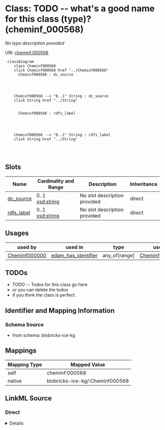 

# Class: TODO -- what's a good name for this class (type)? (cheminf_000568)


_No type description provided_





URI: [cheminf:000568](http://purl.obolibrary.org/obo/CHEMINF_000568)






```mermaid
 classDiagram
    class Cheminf000568
    click Cheminf000568 href "../Cheminf000568"
      Cheminf000568 : dc_source
        
          
    
    
    Cheminf000568 --> "0..1" String : dc_source
    click String href "../String"

        
      Cheminf000568 : rdfs_label
        
          
    
    
    Cheminf000568 --> "0..1" String : rdfs_label
    click String href "../String"

        
      
```




<!-- no inheritance hierarchy -->


## Slots

| Name | Cardinality and Range | Description | Inheritance |
| ---  | --- | --- | --- |
| [dc_source](../slots/dc_source.md) | 0..1 <br/> [xsd:string](xsd:string) | No slot description provided | direct |
| [rdfs_label](../slots/rdfs_label.md) | 0..1 <br/> [xsd:string](xsd:string) | No slot description provided | direct |





## Usages

| used by | used in | type | used |
| ---  | --- | --- | --- |
| [Cheminf000000](../classes/Cheminf000000.md) | [edam_has_identifier](../slots/edam_has_identifier.md) | any_of[range] | [Cheminf000568](../classes/Cheminf000568.md) |






## TODOs

* TODO -- Todos for this class go here
* or you can delete the todos
* if you think the class is perfect.

## Identifier and Mapping Information







### Schema Source


* from schema: biobricks-ice-kg




## Mappings

| Mapping Type | Mapped Value |
| ---  | ---  |
| self | cheminf:000568 |
| native | biobricks-ice-kg/:Cheminf000568 |







## LinkML Source

<!-- TODO: investigate https://stackoverflow.com/questions/37606292/how-to-create-tabbed-code-blocks-in-mkdocs-or-sphinx -->

### Direct

<details>
```yaml
name: cheminf_000568
description: No type description provided
title: TODO -- what's a good name for this class (type)?
todos:
- TODO -- Todos for this class go here
- or you can delete the todos
- if you think the class is perfect.
notes:
- Class with 538131 occurences.
from_schema: biobricks-ice-kg
rank: 1000
slots:
- dc_source
- rdfs_label
class_uri: cheminf:000568

```
</details>

### Induced

<details>
```yaml
name: cheminf_000568
description: No type description provided
title: TODO -- what's a good name for this class (type)?
todos:
- TODO -- Todos for this class go here
- or you can delete the todos
- if you think the class is perfect.
notes:
- Class with 538131 occurences.
from_schema: biobricks-ice-kg
rank: 1000
attributes:
  dc_source:
    name: dc_source
    description: No slot description provided
    todos:
    - TODO -- Todos for this slot go here
    - or you can delete the todos
    - if you think the class is perfect.
    comments:
    - 538147 occurrences with subject type cheminf_000446 and object type string.
    - 538131 occurrences with subject type cheminf_000568 and object type string.
    - 3990 occurrences with subject type bao_0000015 and object type string.
    examples:
    - value: http://identifiers.org/cas/10-00-4 dc:source CAS
    - value: https://comptox.epa.gov/dashboard/chemical/details/DTXSID001002091 dc:source
        CompTox
    - value: https://comptox.epa.gov/dashboard/assay-endpoints/ACEA_AR_agonist_80hr
        dc:source ICE
    from_schema: biobricks-ice-kg
    rank: 1000
    slot_uri: dc:source
    alias: dc_source
    owner: cheminf_000568
    domain_of:
    - bao_0000015
    - cheminf_000446
    - cheminf_000568
    range: string
  rdfs_label:
    name: rdfs_label
    description: No slot description provided
    todos:
    - TODO -- Todos for this slot go here
    - or you can delete the todos
    - if you think the class is perfect.
    comments:
    - 197214 occurrences with subject type cheminf_000000 and object type string.
    - 413168 occurrences with subject type bao_0000179 and object type string.
    - 542470 occurrences with subject type cheminf_000446 and object type string.
    - 542456 occurrences with subject type cheminf_000568 and object type string.
    - 2063 occurrences with subject type bao_0000015 and object type string.
    examples:
    - value: http://example.com/ice/ADME_Parameters_Data.parquet/dtxsid/DTXSID001009966/Chemical_Entity
        rdfs:label Tegafur
    - value: http://example.com/ice/ADME_Parameters_Data.parquet/record_id/httk2.2.2_DTXSID001009966/dtxsid/DTXSID001009966/endpoint/Fu/Endpoint
        rdfs:label Fu
    - value: http://identifiers.org/cas/10-00-4 rdfs:label Uliginosin B
    - value: https://comptox.epa.gov/dashboard/chemical/details/DTXSID001002091 rdfs:label
        N-[3-(Dimethylamino)propyl]octadeca-9,12-dienimidic acid
    - value: http://example.com/ice/ADME_Parameters_Data.parquet/assay/httk%2C%20Human%20Hepatic%20Intrinsic%20Clearance/Assay
        rdfs:label httk, Human Hepatic Intrinsic Clearance
    from_schema: biobricks-ice-kg
    rank: 1000
    slot_uri: rdfs:label
    alias: rdfs_label
    owner: cheminf_000568
    domain_of:
    - bao_0000015
    - bao_0000179
    - cheminf_000000
    - cheminf_000446
    - cheminf_000568
    range: string
class_uri: cheminf:000568

```
</details>